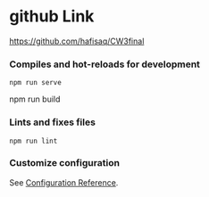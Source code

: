 # github Link 
https://github.com/hafisaq/CW3final



### Compiles and hot-reloads for development
```
npm run serve
```


npm run build


### Lints and fixes files
```
npm run lint
```

### Customize configuration
See [Configuration Reference](https://cli.vuejs.org/config/).
